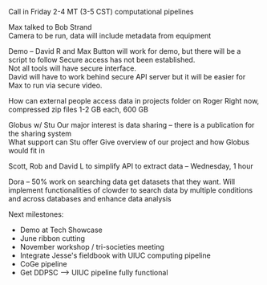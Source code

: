 

Call in Friday 2-4 MT (3-5 CST)  computational pipelines

Max talked to Bob Strand	
	Camera to be run, data will include metadata from equipment

Demo – David R and Max
	Button will work for demo, but there will be a script to follow
	Secure access has not been established.  	
	Not all tools will have secure interface.  
	David will have to work behind secure API server but it will be easier for Max to run via secure video.

How can external people access data in projects folder on Roger
Right now, compressed zip files 1-2 GB each, 600 GB

Globus w/ Stu
	Our major interest is data sharing – there is a publication for the sharing system	
	What support can Stu offer
	Give overview of our project and how Globus would fit in

Scott, Rob and David L to simplify API to extract data – Wednesday, 1 hour

Dora – 50% work on searching data get datasets that they want.  Will implement functionalities of clowder to search data by multiple conditions and across databases and enhance data analysis

Next milestones: 

* Demo at Tech Showcase
* June ribbon cutting
* November workshop / tri-societies meeting
* Integrate Jesse's fieldbook with UIUC computing pipeline
* CoGe pipeline
* Get DDPSC --> UIUC pipeline fully functional
